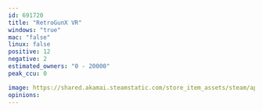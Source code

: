 ```yaml
---
id: 691720
title: "RetroGunX VR"
windows: "true"
mac: "false"
linux: false
positive: 12
negative: 2
estimated_owners: "0 - 20000"
peak_ccu: 0

image: https://shared.akamai.steamstatic.com/store_item_assets/steam/apps/691720/header.jpg?t=1504639775
opinions:
---
```

